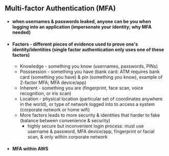 ## Multi-factor Authentication (MFA) ##

* #### when usernames & passwords leaked, anyone can be you when logging into an application (impersonate your identity; why MFA needed) ####
* #### Factors - different pieces of evidence used to prove one's identity/identities (single factor authentication only uses one of these factors) ####
  * Knowledge - something you know (usernames, passwords, PINs) 
  * Posssession - something you have (bank card: ATM requires bank card (something you have) & pin (something you know), example of 2-factor MFA; MFA device/app)
  * Inherent - something you are (fingerprint, face scan, voice recognition, or iris scan)
  * Location - physical location (particular set of coordinates anywhere in the world), or type of network logged into to access a system (corporate network or home wifi)
  * More factors leads to more security & identities that harder to fake (balance between convenience & security)
    * highly secure but inconvenient login process: must use username & password, MFA device/app, fingerprint or facial scan, & only within corporate network
* #### MFA within AWS ####
